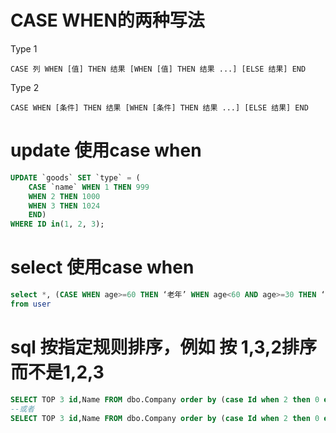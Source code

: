 # CASE WHEN的两种写法

Type 1
```
CASE 列 WHEN [值] THEN 结果 [WHEN [值] THEN 结果 ...] [ELSE 结果] END
```

Type 2
```
CASE WHEN [条件] THEN 结果 [WHEN [条件] THEN 结果 ...] [ELSE 结果] END
```

# update 使用case when

```sql
UPDATE `goods` SET `type` = (
    CASE `name` WHEN 1 THEN 999  
    WHEN 2 THEN 1000  
    WHEN 3 THEN 1024  
    END)
WHERE ID in(1, 2, 3);
```

# select 使用case when

```sql
select *, (CASE WHEN age>=60 THEN ‘老年’ WHEN age<60 AND age>=30 THEN ‘中年’ WHEN age<30 AND age>=18 THEN ‘青年’ ELSE ‘未成年’ END) as age_text
from user
```

# sql 按指定规则排序，例如 按 1,3,2排序 而不是1,2,3

```sql
SELECT TOP 3 id,Name FROM dbo.Company order by (case Id when 2 then 0 else Id end) ASC 
--或者
SELECT TOP 3 id,Name FROM dbo.Company order by (case Id when 2 then 0 else 1 end),Id asc
```
 